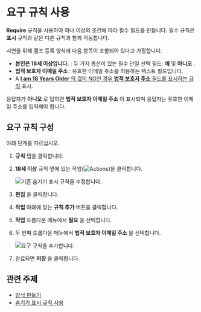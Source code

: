 # 요구 규칙 사용

**Require** 규칙을 사용하여 하나 이상의 조건에 따라 필수 필드를 만듭니다. 필수 규칙은 **표시** 규칙과 같은 다른 규칙과 함께 작동합니다.

시연을 위해 캠프 등록 양식에 다음 항목이 포함되어 있다고 가정합니다.

* **본인은 18세 이상입니다.** : 두 가지 옵션이 있는 필수 단일 선택 필드: **예** 및 **아니오** .
* **법적 보호자 이메일 주소** : 유효한 이메일 주소를 허용하는 텍스트 필드입니다.
* A [**I am 18 Years Older** 의 값이 NO인 경우 **법적 보호자 주소** 필드를 표시하는 규칙](./using-the-show-hide-rule.md) 표시.

응답자가 **아니오** 로 답하면 **법적 보호자 이메일 주소** 이 표시되며 응답자는 유효한 이메일 주소를 입력해야 합니다.

## 요구 규칙 구성

아래 단계를 따르십시오.

1. **규칙** 탭을 클릭합니다.
1. **18세 이상** 규칙 옆에 있는 작업(![Actions](../../../images/icon-actions.png))을 클릭합니다.

    ![기존 숨기기 표시 규칙을 수정합니다.](./using-the-require-rule/images/01.png)

1. **편집** 을 클릭합니다.
1. **작업** 아래에 있는 **규칙 추가** 버튼을 클릭합니다.
1. **작업** 드롭다운 메뉴에서 **필요** 을 선택합니다.
1. 두 번째 드롭다운 메뉴에서 **법적 보호자 이메일 주소** 을 선택합니다.

    ![요구 규칙을 추가합니다.](./using-the-require-rule/images/02.png)

1. 완료되면 **저장** 을 클릭합니다.

## 관련 주제

* [양식 만들기](../creating-and-managing-forms/creating-forms.md)
* [숨기기 표시 규칙 사용](./using-the-show-hide-rule.md)

